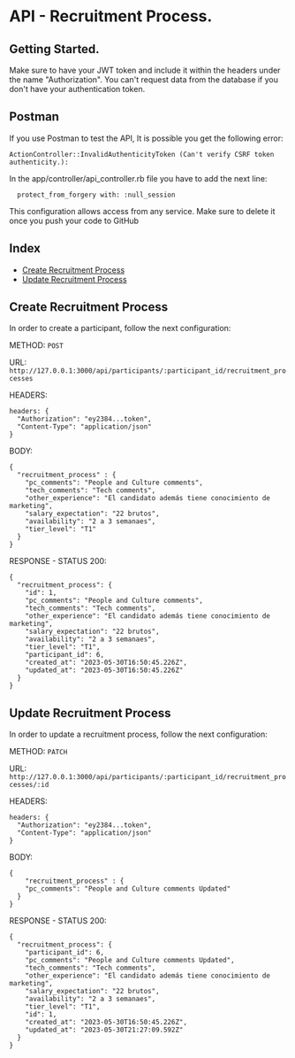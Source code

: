 # API - Recruitment Process.

## Getting Started.

Make sure to have your JWT token and include it within the headers under the name "Authorization".
You can't request data from the database if you don't have your authentication token.

## Postman

If you use Postman to test the API, It is possible you get the following error:

```
ActionController::InvalidAuthenticityToken (Can't verify CSRF token authenticity.):
```

In the app/controller/api_controller.rb file you have to add the next line:

```
  protect_from_forgery with: :null_session
```

This configuration allows access from any service.
Make sure to delete it once you push your code to GitHub

## Index

- [Create Recruitment Process](#create-recruitment-process)
- [Update Recruitment Process](#update-recruitment-process)

## Create Recruitment Process

In order to create a participant, follow the next configuration:

METHOD: `POST`

URL: `http://127.0.0.1:3000/api/participants/:participant_id/recruitment_processes`

HEADERS:
```
headers: {
  "Authorization": "ey2384...token",
  "Content-Type": "application/json"
}
```

BODY:
```
{
  "recruitment_process" : {
    "pc_comments": "People and Culture comments",
    "tech_comments": "Tech comments",
    "other_experience": "El candidato además tiene conocimiento de marketing",
    "salary_expectation": "22 brutos",
    "availability": "2 a 3 semanaes",
    "tier_level": "T1"
  }
}
```

RESPONSE - STATUS 200:
```
{
  "recruitment_process": {
    "id": 1,
    "pc_comments": "People and Culture comments",
    "tech_comments": "Tech comments",
    "other_experience": "El candidato además tiene conocimiento de marketing",
    "salary_expectation": "22 brutos",
    "availability": "2 a 3 semanaes",
    "tier_level": "T1",
    "participant_id": 6,
    "created_at": "2023-05-30T16:50:45.226Z",
    "updated_at": "2023-05-30T16:50:45.226Z"
  }
}
```

## Update Recruitment Process

In order to update a recruitment process, follow the next configuration:

METHOD: `PATCH`

URL: `http://127.0.0.1:3000/api/participants/:participant_id/recruitment_processes/:id`

HEADERS:
```
headers: {
  "Authorization": "ey2384...token",
  "Content-Type": "application/json"
}
```

BODY:
```
{
    "recruitment_process" : {
    "pc_comments": "People and Culture comments Updated"
  }
}
```

RESPONSE - STATUS 200:
```
{
  "recruitment_process": {
    "participant_id": 6,
    "pc_comments": "People and Culture comments Updated",
    "tech_comments": "Tech comments",
    "other_experience": "El candidato además tiene conocimiento de marketing",
    "salary_expectation": "22 brutos",
    "availability": "2 a 3 semanaes",
    "tier_level": "T1",
    "id": 1,
    "created_at": "2023-05-30T16:50:45.226Z",
    "updated_at": "2023-05-30T21:27:09.592Z"
  }
}
```

